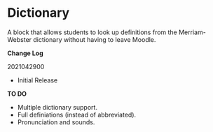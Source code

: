 # Dictionary

A block that allows students to look up definitions from the Merriam-Webster
dictionary without having to leave Moodle.

**Change Log**

2021042900
- Initial Release

**TO DO**
- Multiple dictionary support.
- Full definiations (instead of abbreviated).
- Pronunciation and sounds.
